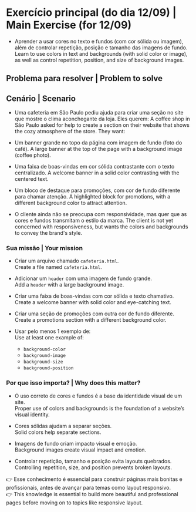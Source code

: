 # Exercício principal (do dia 12/09) | Main Exercise (for 12/09)

- Aprender a usar cores no texto e fundos (com cor sólida ou imagem), além de controlar repetição, posição e tamanho das imagens de fundo.
  Learn to use colors in text and backgrounds (with solid color or image), as well as control repetition, position, and size of background images.



## Problema para resolver | Problem to solve

## Cenário | Scenario

- Uma cafeteria em São Paulo pediu ajuda para criar uma seção no site que mostre o clima aconchegante da loja. Eles querem:
  A coffee shop in São Paulo asked for help to create a section on their website that shows the cozy atmosphere of the store. They want:

 - Um banner grande no topo da página com imagem de fundo (foto do café).
   A large banner at the top of the page with a background image (coffee photo).

 - Uma faixa de boas-vindas em cor sólida contrastante com o texto centralizado.
   A welcome banner in a solid color contrasting with the centered text.

 - Um bloco de destaque para promoções, com cor de fundo diferente para chamar atenção.
   A highlighted block for promotions, with a different background color to attract attention.

- O cliente ainda não se preocupa com responsividade, mas quer que as cores e fundos transmitam o estilo da marca.
  The client is not yet concerned with responsiveness, but wants the colors and backgrounds to convey the brand's style.

### Sua missão | Your mission

- Criar um arquivo chamado `cafeteria.html`.  
  Create a file named `cafeteria.html`.

- Adicionar um `header` com uma imagem de fundo grande.  
  Add a `header` with a large background image.

- Criar uma faixa de boas-vindas com cor sólida e texto chamativo.  
  Create a welcome banner with solid color and eye-catching text.

- Criar uma seção de promoções com outra cor de fundo diferente.  
  Create a promotions section with a different background color.

- Usar pelo menos 1 exemplo de:  
  Use at least one example of:

  - `background-color`  
  - `background-image`  
  - `background-size`  
  - `background-position`

###  Por que isso importa? | Why does this matter?

- O uso correto de cores e fundos é a base da identidade visual de um site.  
  Proper use of colors and backgrounds is the foundation of a website’s visual identity.

- Cores sólidas ajudam a separar seções.  
  Solid colors help separate sections.

- Imagens de fundo criam impacto visual e emoção.  
  Background images create visual impact and emotion.

- Controlar repetição, tamanho e posição evita layouts quebrados.  
  Controlling repetition, size, and position prevents broken layouts.

👉 Esse conhecimento é essencial para construir páginas mais bonitas e profissionais, antes de avançar para temas como layout responsivo.  
👉 This knowledge is essential to build more beautiful and professional pages before moving on to topics like responsive layout.